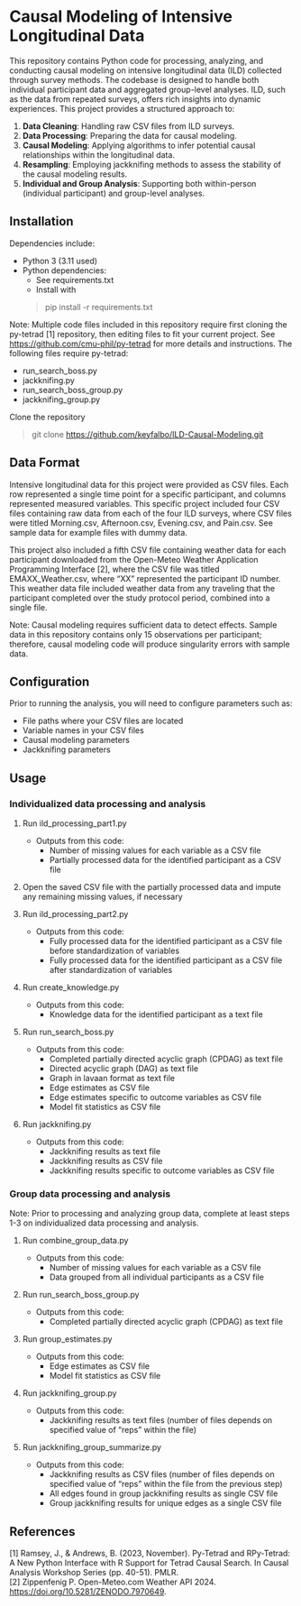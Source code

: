# Causal Modeling of Intensive Longitudinal Data

This repository contains Python code for processing, analyzing, and conducting causal modeling on intensive longitudinal data (ILD) collected through survey methods. The codebase is designed to handle both individual participant data and aggregated group-level analyses.
ILD, such as the data from repeated surveys, offers rich insights into dynamic experiences. This project provides a structured approach to:
1.	**Data Cleaning**: Handling raw CSV files from ILD surveys.
2.	**Data Processing**: Preparing the data for causal modeling.
3.	**Causal Modeling**: Applying algorithms to infer potential causal relationships within the longitudinal data.
4.	**Resampling**: Employing jackknifing methods to assess the stability of the causal modeling results.
5.	**Individual and Group Analysis**: Supporting both within-person (individual participant) and group-level analyses.

## Installation

Dependencies include:  
- Python 3 (3.11 used)
- Python dependencies:
    - See requirements.txt
    - Install with 
    > pip install -r requirements.txt

Note: Multiple code files included in this repository require first cloning the py-tetrad [1] repository, then editing files to fit your current project. See https://github.com/cmu-phil/py-tetrad for more details and instructions. The following files require py-tetrad:  
- run_search_boss.py
- jackknifing.py
- run_search_boss_group.py
- jackknifing_group.py

Clone the repository  
> git clone https://github.com/keyfalbo/ILD-Causal-Modeling.git

## Data Format

Intensive longitudinal data for this project were provided as CSV files. Each row represented a single time point for a specific participant, and columns represented measured variables. This specific project included four CSV files containing raw data from each of the four ILD surveys, where CSV files were titled Morning.csv, Afternoon.csv, Evening.csv, and Pain.csv. See sample data for example files with dummy data.  

This project also included a fifth CSV file containing weather data for each participant downloaded from the Open-Meteo Weather Application Programming Interface [2], where the CSV file was titled EMAXX_Weather.csv, where “XX” represented the participant ID number. This weather data file included weather data from any traveling that the participant completed over the study protocol period, combined into a single file.

Note: Causal modeling requires sufficient data to detect effects. Sample data in this repository contains only 15 observations per participant; therefore, causal modeling code will produce singularity errors with sample data.

## Configuration

Prior to running the analysis, you will need to configure parameters such as:  
- File paths where your CSV files are located
- Variable names in your CSV files
- Causal modeling parameters
- Jackknifing parameters  

## Usage

### Individualized data processing and analysis

1.	Run ild_processing_part1.py  
    - Outputs from this code:  
        - Number of missing values for each variable as a CSV file
        - Partially processed data for the identified participant as a CSV file

2.	Open the saved CSV file with the partially processed data and impute any remaining missing values, if necessary

3.	Run ild_processing_part2.py
    - Outputs from this code:
        - Fully processed data for the identified participant as a CSV file before standardization of variables
        - Fully processed data for the identified participant as a CSV file after standardization of variables

4.	Run create_knowledge.py
    - Outputs from this code:
        - Knowledge data for the identified participant as a text file

5.	Run run_search_boss.py
    - Outputs from this code:
        - Completed partially directed acyclic graph (CPDAG) as text file
        - Directed acyclic graph (DAG) as text file
        - Graph in lavaan format as text file
        - Edge estimates as CSV file
        - Edge estimates specific to outcome variables as CSV file
        - Model fit statistics as CSV file

6.	Run jackknifing.py
    - Outputs from this code:
        - Jackknifing results as text file
        - Jackknifing results as CSV file
        - Jackknifing results specific to outcome variables as CSV file

### Group data processing and analysis

Note: Prior to processing and analyzing group data, complete at least steps 1-3 on individualized data processing and analysis.  
1.	Run combine_group_data.py
    - Outputs from this code:
        - Number of missing values for each variable as a CSV file
        - Data grouped from all individual participants as a CSV file

2.	Run run_search_boss_group.py
    - Outputs from this code:
        - Completed partially directed acyclic graph (CPDAG) as text file

3.	Run group_estimates.py
    - Outputs from this code:
        - Edge estimates as CSV file
        - Model fit statistics as CSV file

4.	Run jackknifing_group.py
    - Outputs from this code:
        - Jackknifing results as text files (number of files depends on specified value of “reps” within the file)

5.	Run jackknifing_group_summarize.py
    - Outputs from this code:
        - Jackknifing results as CSV files (number of files depends on specified value of “reps” within the file from the previous step)
        - All edges found in group jackknifing results as single CSV file
        - Group jackknifing results for unique edges as a single CSV file

## References

[1] Ramsey, J., & Andrews, B. (2023, November). Py-Tetrad and RPy-Tetrad: A New Python Interface 
with R Support for Tetrad Causal Search. In Causal Analysis Workshop Series (pp. 40-51). PMLR.  
[2] Zippenfenig P. Open-Meteo.com Weather API 2024. https://doi.org/10.5281/ZENODO.7970649.
